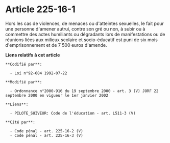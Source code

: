 # Article 225-16-1

Hors les cas de violences, de menaces ou d'atteintes sexuelles, le fait pour une personne d'amener autrui, contre son gré ou
non, à subir ou à commettre des actes humiliants ou dégradants lors de manifestations ou de réunions liées aux milieux
scolaire et socio-éducatif est puni de six mois d'emprisonnement et de 7 500 euros d'amende.

**Liens relatifs à cet article**

	**Codifié par**:

	  - Loi n°92-684 1992-07-22

	**Modifié par**:

	  - Ordonnance n°2000-916 du 19 septembre 2000 - art. 3 (V) JORF 22 septembre 2000 en vigueur le 1er janvier 2002

	**Liens**:

	  - PILOTE_SUIVEUR: Code de l'éducation - art. L511-3 (V)

	**Cité par**:

	  - Code pénal - art. 225-16-2 (V)
	  - Code pénal - art. 225-16-3 (V)
